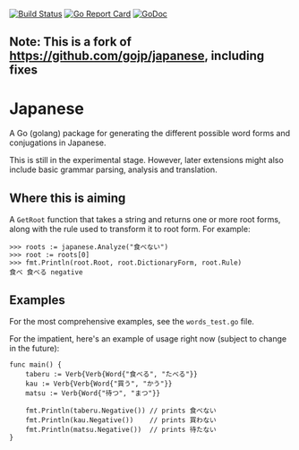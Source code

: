 [![Build Status](https://travis-ci.org/gojp/japanese.svg?branch=master)](https://travis-ci.org/gojp/japanese) [![Go Report Card](https://goreportcard.com/badge/github.com/gojp/japanese)](https://goreportcard.com/report/github.com/gojp/japanese) [![GoDoc](https://godoc.org/github.com/gojp/japanese?status.svg)](https://godoc.org/github.com/gojp/japanese)
## Note: This is a fork of https://github.com/gojp/japanese, including fixes

# Japanese

A Go (golang) package for generating the different possible word forms and conjugations in Japanese. 

This is still in the experimental stage. However, later extensions might also include basic grammar parsing, analysis and translation. 

## Where this is aiming

A `GetRoot` function that takes a string and returns one or more root forms, along with the rule used to transform it to root form. For example:

```
>>> roots := japanese.Analyze("食べない")
>>> root := roots[0]
>>> fmt.Println(root.Root, root.DictionaryForm, root.Rule)
食べ 食べる negative
```

## Examples
For the most comprehensive examples, see the `words_test.go` file. 

For the impatient, here's an example of usage right now (subject to change in the future):

    func main() {
        taberu := Verb{Verb{Word{"食べる", "たべる"}}
        kau := Verb{Verb{Word{"買う", "かう"}}
        matsu := Verb{Word{"待つ", "まつ"}}

        fmt.Println(taberu.Negative()) // prints 食べない
        fmt.Println(kau.Negative())    // prints 買わない
        fmt.Println(matsu.Negative())  // prints 待たない
    }
